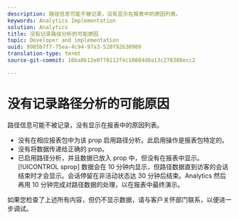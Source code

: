 ```yaml
---
description: 路径信息可能不被记录，没有显示在报表中的原因列表。
keywords: Analytics Implementation
solution: Analytics
title: 没有记录路径分析的可能原因
topic: Developer and implementation
uuid: 9985b7f7-75ea-4c94-97a3-520f92630989
translation-type: tm+mt
source-git-commit: 16ba0b12e0f70112f4c10804d0a13c278388ecc2

---
```



# 没有记录路径分析的可能原因

路径信息可能不被记录，没有显示在报表中的原因列表。

* 没有在相应报表包中为该 prop 启用路径分析。此启用操作是报表包特定的。
* 没有将数据传递给正确的 prop。
* 已启用路径分析，并且数据已放入 prop 中，但没有在报表中显示。[!UICONTROL sprop] 数据会在 10 分钟内显示，但路径数据直到访客的会话结束时才会显示。会话停留在非活动状态达 30 分钟后结束。Analytics 然后再用 10 分钟完成对路径数据的处理，以在报表中最终演示。

如果您检查了上述所有内容，但仍不显示数据，请与客户关怀部门联系，以便进一步调试。
